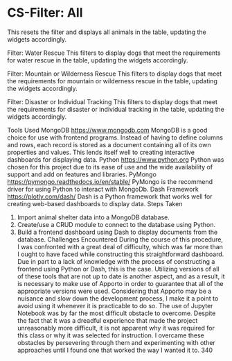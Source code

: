 # CS-Filter: All
This resets the filter and displays all animals in the table, updating the widgets accordingly.
 
 
Filter: Water Rescue
This filters to display dogs that meet the requirements for water rescue in the table, updating the widgets accordingly.
 
 
Filter: Mountain or Wilderness Rescue
This filters to display dogs that meet the requirements for mountain or wilderness rescue in the table, updating the widgets accordingly.
 
 
Filter: Disaster or Individual Tracking
This filters to display dogs that meet the requirements for disaster or individual tracking in the table, updating the widgets accordingly.
 
 
Tools Used
MongoDB
https://www.mongodb.com
MongoDB is a good choice for use with frontend programs.  Instead of having to define columns and rows, each record is stored as a document containing all of its own properties and values.  This lends itself well to creating interactive dashboards for displaying data.
Python
https://www.python.org
Python was chosen for this project due to its ease of use and the wide availability of support and add on features and libraries.
PyMongo
https://pymongo.readthedocs.io/en/stable/
PyMongo is the recommend driver for using Python to interact with MongoDb.
Dash Framework
https://plotly.com/dash/
Dash is a Python framework that works well for creating web-based dashboards to display data.
Steps Taken
1.	Import animal shelter data into a MongoDB database.
2.	Create/use a CRUD module to connect to the database using Python.
3.	Build a frontend dashboard using Dash to display documents from the database.
Challenges Encountered
During the course of this procedure, I was confronted with a great deal of difficulty, which was far more than I ought to have faced while constructing this straightforward dashboard.  Due in part to a lack of knowledge with the process of constructing a frontend using Python or Dash, this is the case.  Utilizing versions of all of these tools that are not up to date is another aspect, and as a result, it is necessary to make use of Apporto in order to guarantee that all of the appropriate versions were used.  Considering that Apporto may be a nuisance and slow down the development process, I make it a point to avoid using it whenever it is practicable to do so.  The use of Jupyter Notebook was by far the most difficult obstacle to overcome.  Despite the fact that it was a dreadful experience that made the project unreasonably more difficult, it is not apparent why it was required for this class or why it was selected for instruction.  I overcame these obstacles by persevering through them and experimenting with other approaches until I found one that worked the way I wanted it to.
340
